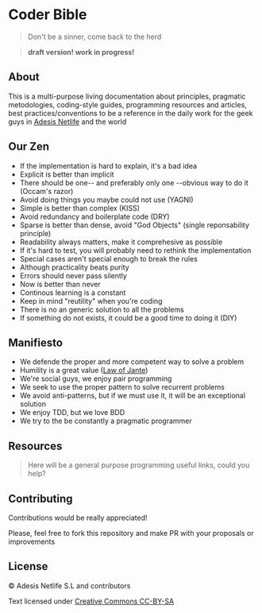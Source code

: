 # Coder Bible

> Don't be a sinner, come back to the herd

> **draft version! work in progress!**

## About

This is a multi-purpose living documentation about principles, pragmatic metodologies, coding-style guides, programming resources and articles, best practices/conventions to be a reference in the daily work for the geek guys in [Adesis Netlife][adesis] and the world

<!--
 helping you to follow the shared conventions and helping you to be a pragmatic programmer
-->

## Our Zen

- If the implementation is hard to explain, it's a bad idea
- Explicit is better than implicit
- There should be one-- and preferably only one --obvious way to do it (Occam's razor)
- Avoid doing things you maybe could not use (YAGNI)
- Simple is better than complex (KISS)
- Avoid redundancy and boilerplate code (DRY)
- Sparse is better than dense, avoid "God Objects" (single reponsability principle)
- Readability always matters, make it comprehesive as possible
- If it's hard to test, you will probably need to rethink the implementation
- Special cases aren't special enough to break the rules
- Although practicality beats purity
- Errors should never pass silently
- Now is better than never
- Continous learning is a constant
- Keep in mind "reutility" when you're coding
- There is no an generic solution to all the problems
- If something do not exists, it could be a good time to doing it (DIY)

## Manifiesto

- We defende the proper and more competent way to solve a problem
- Humility is a great value ([Law of Jante][jante])
- We're social guys, we enjoy pair programming
- We seek to use the proper pattern to solve recurrent problems
- We avoid anti-patterns, but if we must use it, it will be an exceptional solution
- We enjoy TDD, but we love BDD
- We try to the be constantly a pragmatic programmer

## Resources

> Here will be a general purpose programming useful links, could you help?

<!--
- Languages
  - JavaScript
    - Coding style guide
    - JavaScript patterns
    - JavaScript secrets
    - Functional-style JavaScript
    - Compiles-to-JS
      - CoffeeScript
      - LiveScript
      - Dart
    - Frameworks
      - Backbone
      - AngularJS
-->

## Contributing

Contributions would be really appreciated!

Please, feel free to fork this repository and make PR with your proposals or improvements

## License

© Adesis Netlife S.L and contributors

Text licensed under [Creative Commons CC-BY-SA][license]

[adesis]: http://www.adesis.com
[jante]: https://en.wikipedia.org/wiki/Law_of_Jante
[license]: http://creativecommons.org/licenses/by-nc-sa/3.0/
